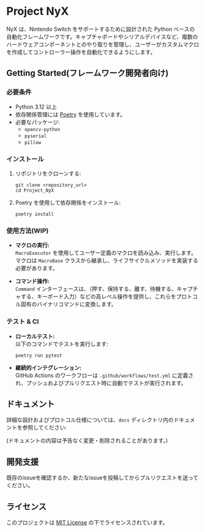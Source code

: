 # Project NyX

NyX は、Nintendo Switch をサポートするために設計された Python ベースの自動化フレームワークです。キャプチャボードやシリアルデバイスなど、複数のハードウェアコンポーネントとのやり取りを管理し、ユーザーがカスタムマクロを作成してコントローラー操作を自動化できるようにします。

## Getting Started(フレームワーク開発者向け)

### 必要条件

- Python 3.12 以上
- 依存関係管理には [Poetry](https://python-poetry.org/) を使用しています。
- 必要なパッケージ:
    - `opencv-python`
    - `pyserial`
    - `pillow`

### インストール

1. リポジトリをクローンする:
     ```
     git clone <repository_url>
     cd Project_NyX
     ```

2. Poetry を使用して依存関係をインストール:
     ```
     poetry install
     ```

### 使用方法(WIP)

- **マクロの実行:**  
    `MacroExecutor` を使用してユーザー定義のマクロを読み込み、実行します。マクロは `MacroBase` クラスから継承し、ライフサイクルメソッドを実装する必要があります。
    
- **コマンド操作:**  
    `Command` インターフェースは、（押す、保持する、離す、待機する、キャプチャする、キーボード入力）などの高レベル操作を提供し、これらをプロトコル固有のバイナリコマンドに変換します。

### テスト & CI

- **ローカルテスト:**  
    以下のコマンドでテストを実行します:
    ```
    poetry run pytest
    ```
- **継続的インテグレーション:**  
    GitHub Actions のワークフローは `.github/workflows/test.yml` に定義され、プッシュおよびプルリクエスト時に自動でテストが実行されます。

## ドキュメント

詳細な設計およびプロトコル仕様については、`docs` ディレクトリ内のドキュメントを参照してください:

(ドキュメントの内容は予告なく変更・削除されることがあります。)

## 開発支援

既存のissueを確認するか、新たなissueを投稿してからプルリクエストを送ってください。

## ライセンス

このプロジェクトは [MIT License](LICENSE) の下でライセンスされています。
